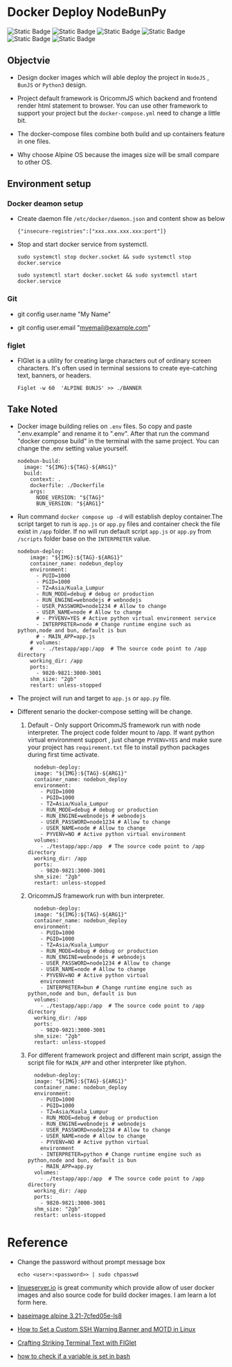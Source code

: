 # Docker Deploy NodeBunPy

![Static Badge](https://img.shields.io/badge/License-Mulan_PSL_v2-_)
![Static Badge](https://img.shields.io/badge/NodeJS-V20_.19_.0-_)
![Static Badge](https://img.shields.io/badge/BunJS-V1_.2_.9-_)
![Static Badge](https://img.shields.io/badge/ElectronJS-V34_.2_.0-_)
![Static Badge](https://img.shields.io/badge/Python3-Latest-__?style=flat)
![Static Badge](https://img.shields.io/badge/OS-Alpine_3.20-_?style=flat)

## Objectvie

- Design docker images which will able deploy the project in `NodeJS` , `BunJS` or `Python3` design.
- Project default framework is OricommJS which backend and frontend render html statement to browser. You can use other framework to support your project but the `docker-compose.yml` need to change a little bit.

- The docker-compose files combine both build and up containers feature in one files.

- Why choose Alpine OS because the images size will be small compare to other OS.

## Environment setup

### Docker deamon setup

- Create daemon file `/etc/docker/daemon.json` and content show as below
  ```
  {"insecure-registries":["xxx.xxx.xxx.xxx:port"]}
  ```
- Stop and start docker service from systemctl.

  ```
  sudo systemctl stop docker.socket && sudo systemctl stop docker.service

  sudo systemctl start docker.socket && sudo systemctl start docker.service
  ```

### Git

- git config user.name "My Name"

- git config user.email "myemail@example.com"

### figlet

- FIGlet is a utility for creating large characters out of ordinary screen characters. It's often used in terminal sessions to create eye-catching text, banners, or headers.

  ```
  Figlet -w 60  'ALPINE BUNJS' >> ./BANNER
  ```

## Take Noted

- Docker image building relies on `.env` files. So copy and paste ".env.example" and rename it to ".env". After that run the command "docker compose build" in the terminal with the same project. You can change the .env setting value yourself.
  ```
  nodebun-build:
    image: "${IMG}:${TAG}-${ARG1}"
    build:
      context: .
      dockerfile: ./Dockerfile
      args:
        NODE_VERSION: "${TAG}"
        BUN_VERSION: "${ARG1}"
  ```
- Run command `docker compose up -d` will establish deploy container.The script target to run is `app.js` or `app.py` files and container check the file exist in `/app` folder. If no will run default script `app.js` or `app.py` from `/scripts` folder base on the `INTERPRETER` value.

  ```
  nodebun-deploy:
      image: "${IMG}:${TAG}-${ARG1}"
      container_name: nodebun_deploy
      environment:
        - PUID=1000
        - PGID=1000
        - TZ=Asia/Kuala_Lumpur
        - RUN_MODE=debug # debug or production
        - RUN_ENGINE=webnodejs # webnodejs
        - USER_PASSWORD=node1234 # Allow to change
        - USER_NAME=node # Allow to change
        # - PYVENV=YES # Active python virtual environment service
        - INTERPRETER=node # Change runtime engine such as python,node and bun, default is bun
        # - MAIN_APP=app.js
      # volumes:
      #   - ./testapp/app:/app  # The source code point to /app directory
      working_dir: /app
      ports:
        - 9820-9821:3000-3001
      shm_size: "2gb"
      restart: unless-stopped
  ```

- The project will run and target to `app.js` or `app.py` file.
- Different senario the docker-compose setting will be change.

  1.  Default - Only support OricommJS framework run with node interpreter. The project code folder mount to /app. If want python virtual environment support , just change `PYVENV=YES` and make sure your project has `requirement.txt` file to install python packages during first time activate.

      ```
        nodebun-deploy:
        image: "${IMG}:${TAG}-${ARG1}"
        container_name: nodebun_deploy
        environment:
          - PUID=1000
          - PGID=1000
          - TZ=Asia/Kuala_Lumpur
          - RUN_MODE=debug # debug or production
          - RUN_ENGINE=webnodejs # webnodejs
          - USER_PASSWORD=node1234 # Allow to change
          - USER_NAME=node # Allow to change
          - PYVENV=NO # Active python virtual environment
        volumes:
          - ./testapp/app:/app  # The source code point to /app directory
        working_dir: /app
        ports:
          - 9820-9821:3000-3001
        shm_size: "2gb"
        restart: unless-stopped
      ```

  2.  OricommJS framework run with bun interpreter.

      ```
        nodebun-deploy:
        image: "${IMG}:${TAG}-${ARG1}"
        container_name: nodebun_deploy
        environment:
          - PUID=1000
          - PGID=1000
          - TZ=Asia/Kuala_Lumpur
          - RUN_MODE=debug # debug or production
          - RUN_ENGINE=webnodejs # webnodejs
          - USER_PASSWORD=node1234 # Allow to change
          - USER_NAME=node # Allow to change
          - PYVENV=NO # Active python virtual
          environment
          - INTERPRETER=bun # Change runtime engine such as python,node and bun, default is bun
        volumes:
          - ./testapp/app:/app  # The source code point to /app directory
        working_dir: /app
        ports:
          - 9820-9821:3000-3001
        shm_size: "2gb"
        restart: unless-stopped
      ```

  3.  For different framework project and different main script, assign the script file for `MAIN_APP` and other interpreter like ptyhon.

      ```
        nodebun-deploy:
        image: "${IMG}:${TAG}-${ARG1}"
        container_name: nodebun_deploy
        environment:
          - PUID=1000
          - PGID=1000
          - TZ=Asia/Kuala_Lumpur
          - RUN_MODE=debug # debug or production
          - RUN_ENGINE=webnodejs # webnodejs
          - USER_PASSWORD=node1234 # Allow to change
          - USER_NAME=node # Allow to change
          - PYVENV=NO # Active python virtual
          environment
          - INTERPRETER=python # Change runtime engine such as python,node and bun, default is bun
          - MAIN_APP=app.py
        volumes:
          - ./testapp/app:/app  # The source code point to /app directory
        working_dir: /app
        ports:
          - 9820-9821:3000-3001
        shm_size: "2gb"
        restart: unless-stopped
      ```

# Reference

- Change the password without prompt message box

  ```
  echo <user>:<password>> | sudo chpasswd
  ```

- [linueserver.io](https://github.com/linuxserver) is great community which provide allow of user docker images and also source code for build docker images. I am learn a lot form here.

- [baseimage alpine 3.21-7cfed05e-ls8](https://github.com/linuxserver/docker-baseimage-alpine/releases/tag/3.21-7cfed05e-ls8)

- [How to Set a Custom SSH Warning Banner and MOTD in Linux](https://www.tecmint.com/ssh-warning-banner-linux/)
- [Crafting Striking Terminal Text with FIGlet](https://labex.io/tutorials/linux-crafting-striking-terminal-text-with-figlet-272383)

- [how to check if a variable is set in bash](https://stackoverflow.com/questions/3601515/how-to-check-if-a-variable-is-set-in-bash)
